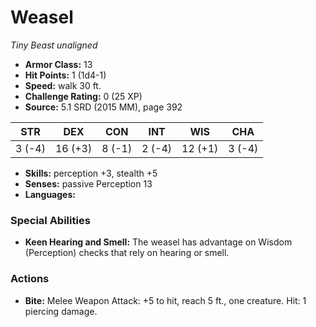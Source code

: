 # Weasel

*Tiny* *Beast* *unaligned*

- **Armor Class:** 13
- **Hit Points:** 1 (1d4-1)
- **Speed:** walk 30 ft.
- **Challenge Rating:** 0 (25 XP)
- **Source:** 5.1 SRD (2015 MM), page 392

| STR | DEX | CON | INT | WIS | CHA |
| --- | --- | --- | --- | --- | --- |
| 3 (-4) | 16 (+3) | 8 (-1) | 2 (-4) | 12 (+1) | 3 (-4) |

- **Skills:** perception +3, stealth +5
- **Senses:** passive Perception 13
- **Languages:** 

### Special Abilities

- **Keen Hearing and Smell:** The weasel has advantage on Wisdom (Perception) checks that rely on hearing or smell.

### Actions

- **Bite:** Melee Weapon Attack: +5 to hit, reach 5 ft., one creature. Hit: 1 piercing damage.


